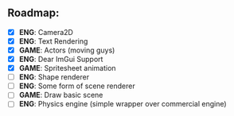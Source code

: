 ## Roadmap:
- [X] **ENG**: Camera2D
- [X] **ENG**: Text Rendering
- [X] **GAME**: Actors (moving guys)
- [X] **ENG**: Dear ImGui Support
- [X] **GAME**: Spritesheet animation 
- [ ] **ENG**: Shape renderer
- [ ] **ENG**: Some form of scene renderer
- [ ] **GAME**: Draw basic scene
- [ ] **ENG**: Physics engine (simple wrapper over commercial engine)